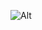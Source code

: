 ![Alt](https://repobeats.axiom.co/api/embed/cd82a7914ca3303b10d48e0170f0226622d2f449.svg "Repobeats analytics image")

